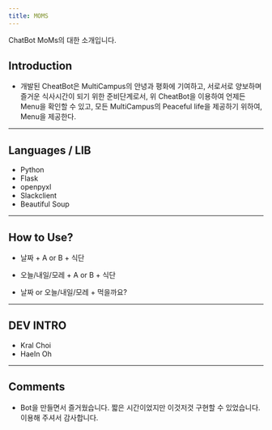 ```yaml
---
title: MOMS
---
```

<p>ChatBot MoMs의 대한 소개입니다.</p>

## Introduction

* 개발된 CheatBot은 MultiCampus의 안녕과 평화에 기여하고, 서로서로 양보하며 즐거운 식사시간이 되기 위한 준비단계로서, 위 CheatBot을 이용하여 언제든 Menu을 확인할 수 있고, 모든 MultiCampus의 Peaceful life을 제공하기 위하여, Menu을 제공한다.
---

## Languages / LIB

* Python
* Flask
* openpyxl
* Slackclient
* Beautiful Soup
---
## How to Use?

* 날짜 + A or B + 식단

* 오늘/내일/모레 + A or B + 식단

* 날짜 or 오늘/내일/모레 + 먹을까요?

---
## DEV INTRO
* Kral Choi
* HaeIn Oh
  
---
## Comments
* Bot을 만들면서 즐거웠습니다. 짧은 시간이었지만 이것저것 구현할 수 있었습니다. 이용해 주셔서 감사합니다.
